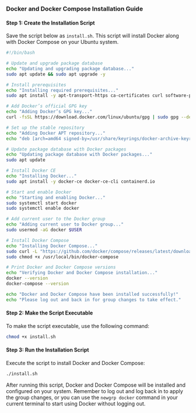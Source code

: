 
### Docker and Docker Compose Installation Guide


#### Step 1: Create the Installation Script

Save the script below as `install.sh`. This script will install Docker along with Docker Compose on your Ubuntu system.

```bash
#!/bin/bash

# Update and upgrade package database
echo "Updating and upgrading package database..."
sudo apt update && sudo apt upgrade -y

# Install prerequisites
echo "Installing required prerequisites..."
sudo apt install -y apt-transport-https ca-certificates curl software-properties-common

# Add Docker’s official GPG key
echo "Adding Docker’s GPG key..."
curl -fsSL https://download.docker.com/linux/ubuntu/gpg | sudo gpg --dearmor -o /usr/share/keyrings/docker-archive-keyring.gpg

# Set up the stable repository
echo "Adding Docker APT repository..."
echo "deb [arch=amd64 signed-by=/usr/share/keyrings/docker-archive-keyring.gpg] https://download.docker.com/linux/ubuntu $(lsb_release -cs) stable" | sudo tee /etc/apt/sources.list.d/docker.list > /dev/null

# Update package database with Docker packages
echo "Updating package database with Docker packages..."
sudo apt update

# Install Docker CE
echo "Installing Docker..."
sudo apt install -y docker-ce docker-ce-cli containerd.io

# Start and enable Docker
echo "Starting and enabling Docker..."
sudo systemctl start docker
sudo systemctl enable docker

# Add current user to the Docker group
echo "Adding current user to Docker group..."
sudo usermod -aG docker $USER

# Install Docker Compose
echo "Installing Docker Compose..."
sudo curl -L "https://github.com/docker/compose/releases/latest/download/docker-compose-$(uname -s)-$(uname -m)" -o /usr/local/bin/docker-compose
sudo chmod +x /usr/local/bin/docker-compose

# Print Docker and Docker Compose versions
echo "Verifying Docker and Docker Compose installation..."
docker --version
docker-compose --version

echo "Docker and Docker Compose have been installed successfully!"
echo "Please log out and back in for group changes to take effect."
```

#### Step 2: Make the Script Executable

To make the script executable, use the following command:

```bash
chmod +x install.sh
```

#### Step 3: Run the Installation Script

Execute the script to install Docker and Docker Compose:

```bash
./install.sh
```

After running this script, Docker and Docker Compose will be installed and configured on your system. Remember to log out and log back in to apply the group changes, or you can use the `newgrp docker` command in your current terminal to start using Docker without logging out.